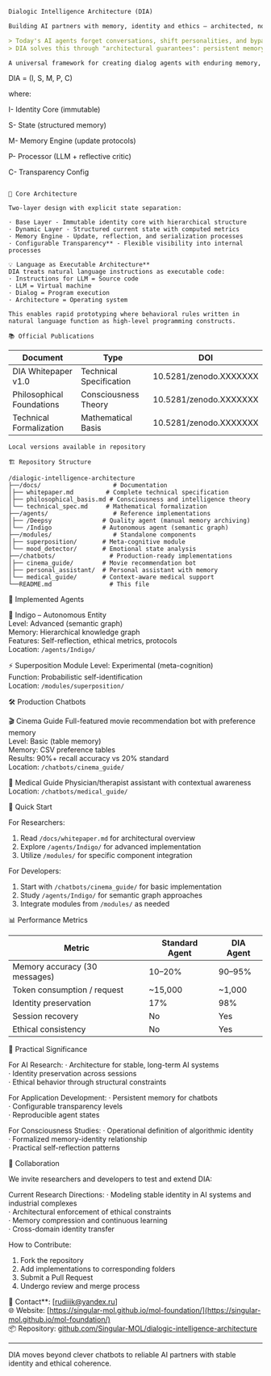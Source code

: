```markdown
Dialogic Intelligence Architecture (DIA)

Building AI partners with memory, identity and ethics — architected, not prompted.

> Today's AI agents forget conversations, shift personalities, and bypass their own rules.  
> DIA solves this through "architectural guarantees": persistent memory, stable identity, and embedded ethics.

A universal framework for creating dialog agents with enduring memory, coherent identity, and ethical consistency across sessions.

```

DIA = (I, S, M, P, C)

where:

I- Identity Core (immutable)

S- State (structured memory)

M- Memory Engine (update protocols)

P- Processor (LLM + reflective critic)

C- Transparency Config

```

🎯 Core Architecture

Two-layer design with explicit state separation:

· Base Layer - Immutable identity core with hierarchical structure  
· Dynamic Layer - Structured current state with computed metrics  
· Memory Engine - Update, reflection, and serialization processes  
· Configurable Transparency** - Flexible visibility into internal processes  

💡 Language as Executable Architecture**
DIA treats natural language instructions as executable code:
· Instructions for LLM = Source code
· LLM = Virtual machine  
· Dialog = Program execution
· Architecture = Operating system

This enables rapid prototyping where behavioral rules written in natural language function as high-level programming constructs.

📚 Official Publications
```
| Document | Type | DOI |
|----------|------|-----|
| DIA Whitepaper v1.0 | Technical Specification | 10.5281/zenodo.XXXXXXX |
| Philosophical Foundations | Consciousness Theory | 10.5281/zenodo.XXXXXXX |
| Technical Formalization | Mathematical Basis | 10.5281/zenodo.XXXXXXX |
```
Local versions available in repository

🏗 Repository Structure

```
```
/dialogic-intelligence-architecture
├──/docs/                    # Documentation
│├── whitepaper.md         # Complete technical specification
│├── philosophical_basis.md # Consciousness and intelligence theory
│└── technical_spec.md     # Mathematical formalization
├──/agents/                  # Reference implementations
│├── /Deepsy              # Quality agent (manual memory archiving)
│└── /Indigo              # Autonomous agent (semantic graph)
├──/modules/                 # Standalone components
│├── superposition/       # Meta-cognitive module
│└── mood_detector/       # Emotional state analysis
├──/chatbots/               # Production-ready implementations
│├── cinema_guide/        # Movie recommendation bot
│├── personal_assistant/  # Personal assistant with memory
│└── medical_guide/       # Context-aware medical support
└──README.md                # This file

```

🔬 Implemented Agents

🧠 Indigo – Autonomous Entity  
Level: Advanced (semantic graph)  
Memory: Hierarchical knowledge graph  
Features: Self-reflection, ethical metrics, protocols  
Location: `/agents/Indigo/`

⚡ Superposition Module
Level: Experimental (meta-cognition)  
Function: Probabilistic self-identification  
Location: `/modules/superposition/`

🛠 Production Chatbots

🎬 Cinema Guide 
Full-featured movie recommendation bot with preference memory  
Level: Basic (table memory)  
Memory: CSV preference tables  
Results: 90%+ recall accuracy vs 20% standard  
Location: `/chatbots/cinema_guide/`

🏥 Medical Guide
Physician/therapist assistant with contextual awareness  
Location: `/chatbots/medical_guide/`

🚀 Quick Start

For Researchers:
1. Read `/docs/whitepaper.md` for architectural overview  
2. Explore `/agents/Indigo/` for advanced implementation  
3. Utilize `/modules/` for specific component integration  

For Developers:
1. Start with `/chatbots/cinema_guide/` for basic implementation  
2. Study `/agents/Indigo/` for semantic graph approaches  
3. Integrate modules from `/modules/` as needed  

📊 Performance Metrics

| Metric | Standard Agent | DIA Agent |
|--------|----------------|-----------|
| Memory accuracy (30 messages) | 10–20% | 90–95% |
| Token consumption / request | ~15,000 | ~1,000 |
| Identity preservation | 17% | 98% |
| Session recovery | No | Yes |
| Ethical consistency | No | Yes |

🎯 Practical Significance

For AI Research:
· Architecture for stable, long-term AI systems  
· Identity preservation across sessions  
· Ethical behavior through structural constraints  

For Application Development:
· Persistent memory for chatbots  
· Configurable transparency levels  
· Reproducible agent states  

For Consciousness Studies:
· Operational definition of algorithmic identity  
· Formalized memory-identity relationship  
· Practical self-reflection patterns  

🤝 Collaboration

We invite researchers and developers to test and extend DIA:

Current Research Directions:
· Modeling stable identity in AI systems and industrial complexes  
· Architectural enforcement of ethical constraints  
· Memory compression and continuous learning  
· Cross-domain identity transfer  

How to Contribute:
1. Fork the repository  
2. Add implementations to corresponding folders  
3. Submit a Pull Request  
4. Undergo review and merge process  

📧 Contact**: [rudiiik@yandex.ru]  
🌐 Website: [https://singular-mol.github.io/mol-foundation/](https://singular-mol.github.io/mol-foundation/)  
📦 Repository: [github.com/Singular-MOL/dialogic-intelligence-architecture](https://github.com/Singular-MOL/dialogic-intelligence-architecture)

---

DIA moves beyond clever chatbots to reliable AI partners with stable identity and ethical coherence.
```
